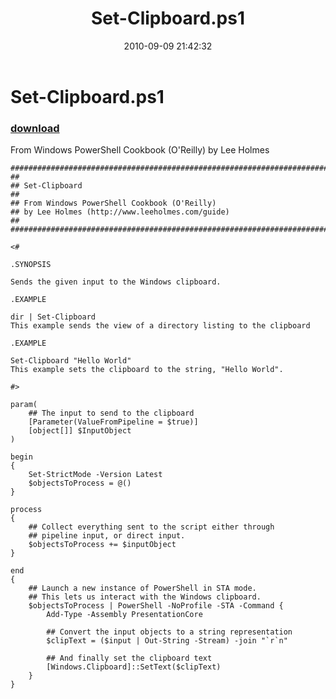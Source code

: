 ﻿---
pid:            2219
poster:         Lee Holmes
title:          Set-Clipboard.ps1
date:           2010-09-09 21:42:32
format:         posh
parent:         0
parent:         0

---

# Set-Clipboard.ps1

### [download](2219.ps1)

From Windows PowerShell Cookbook (O'Reilly) by Lee Holmes

```posh
#############################################################################
##
## Set-Clipboard
##
## From Windows PowerShell Cookbook (O'Reilly)
## by Lee Holmes (http://www.leeholmes.com/guide)
##
##############################################################################

<#

.SYNOPSIS

Sends the given input to the Windows clipboard.

.EXAMPLE

dir | Set-Clipboard
This example sends the view of a directory listing to the clipboard

.EXAMPLE

Set-Clipboard "Hello World"
This example sets the clipboard to the string, "Hello World".

#>

param(
    ## The input to send to the clipboard
    [Parameter(ValueFromPipeline = $true)]
    [object[]] $InputObject
)

begin
{
    Set-StrictMode -Version Latest
    $objectsToProcess = @()
}

process
{
    ## Collect everything sent to the script either through
    ## pipeline input, or direct input.
    $objectsToProcess += $inputObject
}

end
{
    ## Launch a new instance of PowerShell in STA mode.
    ## This lets us interact with the Windows clipboard.
    $objectsToProcess | PowerShell -NoProfile -STA -Command {
        Add-Type -Assembly PresentationCore

        ## Convert the input objects to a string representation
        $clipText = ($input | Out-String -Stream) -join "`r`n"

        ## And finally set the clipboard text
        [Windows.Clipboard]::SetText($clipText)
    }
}
```
